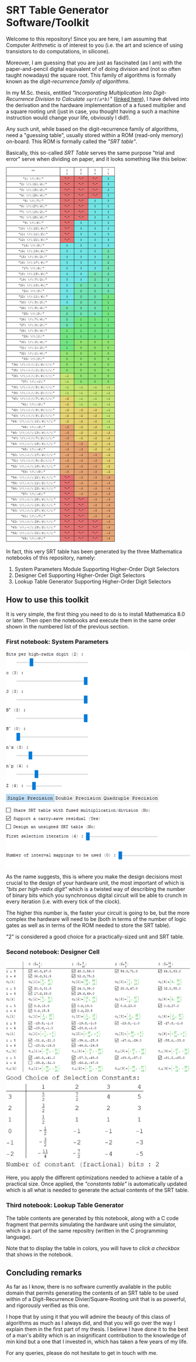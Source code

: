 # SRT Table Generator Software/Toolkit

Welcome to this repository! Since you are here, I am assuming that Computer Arithmetic is of interest to you 
(i.e. the art and science of using transistors to do computations, in silicone).

Moreover, I am guessing that you are just as fascinated (as I am) with the paper-and-pencil digital equivalent of
of doing division and (not so often taught nowadays) the square root. This family of algorithms is formally
known as the *digit-recurrence family of algorithms*.

In my M.Sc. thesis, entitled *"Incorporating Multiplication Into Digit-Recurrence Division to Calculate
`sqrt(a*b)`"* ([linked here](https://core.ac.uk/download/pdf/146514396.pdf)), I have delved into the derivation 
and the hardware implementation of a a fused multiplier and a square rooting unit (just in case, you thought
having a such a machine instruction would change your life, obviously I did!).

Any such unit, while based on the digit-recurrence family of algorithms, need a "guessing table", usually
stored within a ROM (read-only memory) on-board. This ROM is formally called the *"SRT table"*.

Basically, this so-called *SRT Table* serves the same purpose "trial and error" serve when dividing on paper, 
and it looks something like this below:

![SRT Table Contents Example](https://raw.githubusercontent.com/orwa84/thesis/master/figures/SRT-table-contents-colored.png)

In fact, this very SRT table has been generated by the three Mathematica notebooks of this repository, namely:
1. System Parameters Module Supporting Higher-Order Digit Selectors
2. Designer Cell Supporting Higher-Order Digit Selectors
3. Lookup Table Generator Supporting Higher-Order Digit Selectors

## How to use this toolkit

It is very simple, the first thing you need to do is to install Mathematica 8.0 or later. Then open the notebooks and execute them in the same order shown in the numbered list of the previous section.

### First notebook: System Parameters

![System Parameters Notebook View -in Mathematica 9.0](https://raw.githubusercontent.com/orwa84/thesis/master/figures/system-parameters-radix4.png)

As the name suggests, this is where you make the design decisions most crucial to the design of your hardware unit, the most important of which is *"bits per high-radix digit"* which is a twisted way of describing the number of binary bits which you synchronous digital
circuit will be able to crunch in every iteration (i.e. with every tick of the clock).

The higher this number is, the faster your circuit is going to be, but the more complex the hardware will need to be (both in terms
of the number of logic gates as well as in terms of the ROM needed to store the SRT table).

"2" is considered a good choice for a practically-sized unit and SRT table.

### Second notebook: Designer Cell

![Designer Cell Notebook View -in Mathematica 9.0](https://raw.githubusercontent.com/orwa84/thesis/master/figures/designer-cell-radix4.png)

Here, you apply the different optimizations needed to achieve a table of a practical size. Once applied, the *"constants table"* is automatically updated which is all what is needed to generate the actual contents of the SRT table.

### Third notebook: Lookup Table Generator

The table contents are generated by this notebook, along with a C code fragment that permits simulating the hardware unit using the
simulator, which is a part of the same repositry (written in the C programming language).

Note that to display the table in colors, you will have to *click a checkbox* that shows in the notebook.

## Concluding remarks

As far as I know, there is no software currently available in the public domain that permits generating the contents of an SRT table
to be used within of a Digit-Recurrence Divier/Square-Rooting unit that is as powerful, and rigorously verified as this one.

I hope that by using it that you will admire the beauty of this class of algorithms as much as I always did, and that you will go over
the way I explain them in the first part of my thesis. I believe I have done it to the best of a man's ability which is an insignificant
contribution to the knowledge of min kind but a one that I invested in, which has taken a few years of my life.

For any queries, please do not hesitate to get in touch with me.
